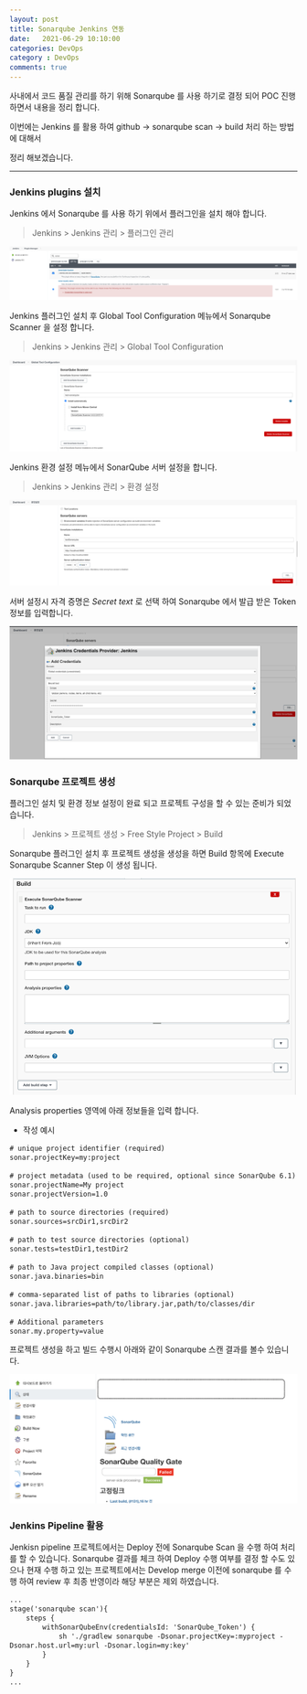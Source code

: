 ```yaml
---
layout: post
title: Sonarqube Jenkins 연동
date:   2021-06-29 10:10:00
categories: DevOps
category : DevOps
comments: true 
---
```


사내에서 코드 품질 관리를 하기 위해 Sonarqube 를 사용 하기로 결정 되어 POC 진행 하면서 내용을 정리 합니다.

이번에는 Jenkins 를 활용 하여 github -> sonarqube scan -> build 처리 하는 방법에 대해서

정리 해보겠습니다.

---

### Jenkins plugins 설치

Jenkins 에서 Sonarqube 를 사용 하기 위에서 플러그인을 설치 해야 합니다.

> Jenkins > Jenkins 관리 > 플러그인 관리

![jenkins_plugins](/img/sonarqube/install-plugins.png)


Jenkins 플러그인 설치 후 Global Tool Configuration 메뉴에서 Sonarqube Scanner 을 설정 합니다.

> Jenkins > Jenkins 관리 > Global Tool Configuration

![jenkins_config](/img/sonarqube/set-jenkinsConfig.png)

Jenkins 환경 설정 메뉴에서 SonarQube 서버 설정을 합니다.

> Jenkins > Jenkins 관리 > 환경 설정

![jenkins_config](/img/sonarqube/set-jenkinsConfig2.png)

서버 설정시 자격 증명은 _Secret text_ 로 선택 하여 Sonarqube 에서 발급 받은 Token 정보를 입력합니다.

![jenkins_config](/img/sonarqube/jenkins-credentials-provider.png)

### Sonarqube 프로젝트 생성

플러그인 설치 및 환경 정보 설정이 완료 되고 프로젝트 구성을 할 수 있는 준비가 되었습니다.

> Jenkins > 프로젝트 생성 > Free Style Project > Build

Sonarqube 플러그인 설치 후 프로젝트 생성을 생성을 하면 Build 항목에 Execute Sonarqube Scanner Step 이 생성 됩니다.

![jenkins_build](/img/sonarqube/buildStep.png)

Analysis properties 영역에 아래 정보들을 입력 합니다.

* 작성 예시
```text
# unique project identifier (required)
sonar.projectKey=my:project

# project metadata (used to be required, optional since SonarQube 6.1)
sonar.projectName=My project
sonar.projectVersion=1.0

# path to source directories (required)
sonar.sources=srcDir1,srcDir2

# path to test source directories (optional)
sonar.tests=testDir1,testDir2

# path to Java project compiled classes (optional)
sonar.java.binaries=bin

# comma-separated list of paths to libraries (optional)
sonar.java.libraries=path/to/library.jar,path/to/classes/dir

# Additional parameters
sonar.my.property=value
```

프로젝트 생성을 하고 빌드 수행시 아래와 같이 Sonarqube 스캔 결과를 볼수 있습니다.

![jenkins_projectView](/img/sonarqube/JenkinsProjectView.png)

### Jenkins Pipeline 활용

Jenkisn pipeline 프로젝트에서는 Deploy 전에 Sonarqube Scan 을 수행 하여 처리를 할 수 있습니다.
Sonarqube 결과를 체크 하여 Deploy 수행 여부를 결정 할 수도 있으나 현재 수행 하고 있는 프로젝트에서는
Develop merge 이전에 sonarqube 를 수행 하여 review 후 최종 반영이라 해당 부분은 제외 하였습니다.

```text
...
stage('sonarqube scan'){
    steps {
        withSonarQubeEnv(credentialsId: 'SonarQube_Token') {
            sh './gradlew sonarqube -Dsonar.projectKey=:myproject -Dsonar.host.url=my:url -Dsonar.login=my:key'
        }
    }
}
...
```

